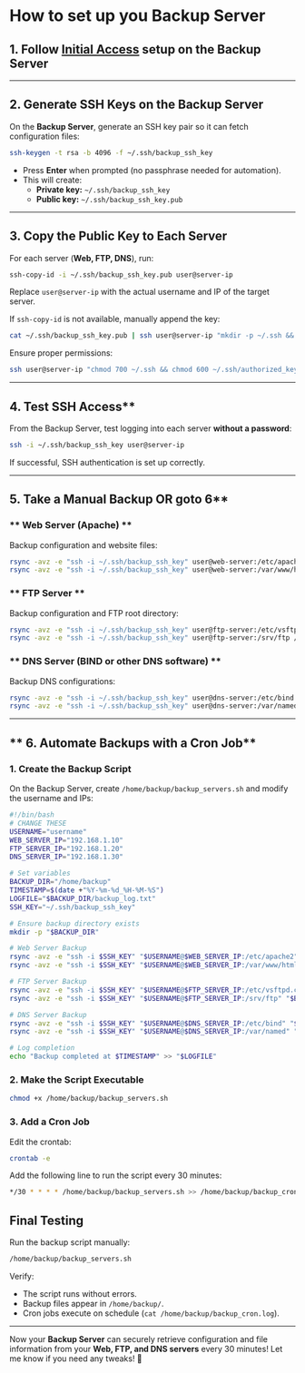 # How to set up you Backup Server

## 1. Follow [Initial Access](https://github.com/NJITICC/NCAE_CyberGames_Prep/blob/main/docs/initial-access.md) setup on the Backup Server

---

## 2. Generate SSH Keys on the Backup Server
On the **Backup Server**, generate an SSH key pair so it can fetch configuration files:

```bash
ssh-keygen -t rsa -b 4096 -f ~/.ssh/backup_ssh_key
```
- Press **Enter** when prompted (no passphrase needed for automation).
- This will create:
  - **Private key:** `~/.ssh/backup_ssh_key`
  - **Public key:** `~/.ssh/backup_ssh_key.pub`

---

## 3. Copy the Public Key to Each Server
For each server (**Web, FTP, DNS**), run:

```bash
ssh-copy-id -i ~/.ssh/backup_ssh_key.pub user@server-ip
```
Replace `user@server-ip` with the actual username and IP of the target server.

If `ssh-copy-id` is not available, manually append the key:

```bash
cat ~/.ssh/backup_ssh_key.pub | ssh user@server-ip "mkdir -p ~/.ssh && cat >> ~/.ssh/authorized_keys"
```

Ensure proper permissions:
```bash
ssh user@server-ip "chmod 700 ~/.ssh && chmod 600 ~/.ssh/authorized_keys"
```

---

## 4. Test SSH Access**
From the Backup Server, test logging into each server **without a password**:

```bash
ssh -i ~/.ssh/backup_ssh_key user@server-ip
```

If successful, SSH authentication is set up correctly.

---

## 5. Take a Manual Backup OR goto 6**
### ** Web Server (Apache) **
Backup configuration and website files:
```bash
rsync -avz -e "ssh -i ~/.ssh/backup_ssh_key" user@web-server:/etc/apache2 /home/backup/web_config/
rsync -avz -e "ssh -i ~/.ssh/backup_ssh_key" user@web-server:/var/www/html /home/backup/web_files/
```

### ** FTP Server **
Backup configuration and FTP root directory:
```bash
rsync -avz -e "ssh -i ~/.ssh/backup_ssh_key" user@ftp-server:/etc/vsftpd.conf /home/backup/ftp_config/
rsync -avz -e "ssh -i ~/.ssh/backup_ssh_key" user@ftp-server:/srv/ftp /home/backup/ftp_files/
```

### ** DNS Server (BIND or other DNS software) **
Backup DNS configurations:
```bash
rsync -avz -e "ssh -i ~/.ssh/backup_ssh_key" user@dns-server:/etc/bind /home/backup/dns_config/
rsync -avz -e "ssh -i ~/.ssh/backup_ssh_key" user@dns-server:/var/named /home/backup/dns_zones/
```

---

## ** 6. Automate Backups with a Cron Job**
### **1. Create the Backup Script**
On the Backup Server, create `/home/backup/backup_servers.sh` and modify the username and IPs:
```bash
#!/bin/bash
# CHANGE THESE
USERNAME="username"
WEB_SERVER_IP="192.168.1.10"
FTP_SERVER_IP="192.168.1.20"
DNS_SERVER_IP="192.168.1.30"

# Set variables
BACKUP_DIR="/home/backup"
TIMESTAMP=$(date +"%Y-%m-%d_%H-%M-%S")
LOGFILE="$BACKUP_DIR/backup_log.txt"
SSH_KEY="~/.ssh/backup_ssh_key"

# Ensure backup directory exists
mkdir -p "$BACKUP_DIR"

# Web Server Backup
rsync -avz -e "ssh -i $SSH_KEY" "$USERNAME@$WEB_SERVER_IP:/etc/apache2" "$BACKUP_DIR/web_config_$TIMESTAMP"
rsync -avz -e "ssh -i $SSH_KEY" "$USERNAME@$WEB_SERVER_IP:/var/www/html" "$BACKUP_DIR/web_files_$TIMESTAMP"

# FTP Server Backup
rsync -avz -e "ssh -i $SSH_KEY" "$USERNAME@$FTP_SERVER_IP:/etc/vsftpd.conf" "$BACKUP_DIR/ftp_config_$TIMESTAMP"
rsync -avz -e "ssh -i $SSH_KEY" "$USERNAME@$FTP_SERVER_IP:/srv/ftp" "$BACKUP_DIR/ftp_files_$TIMESTAMP"

# DNS Server Backup
rsync -avz -e "ssh -i $SSH_KEY" "$USERNAME@$DNS_SERVER_IP:/etc/bind" "$BACKUP_DIR/dns_config_$TIMESTAMP"
rsync -avz -e "ssh -i $SSH_KEY" "$USERNAME@$DNS_SERVER_IP:/var/named" "$BACKUP_DIR/dns_zones_$TIMESTAMP"

# Log completion
echo "Backup completed at $TIMESTAMP" >> "$LOGFILE"
```

### **2. Make the Script Executable**
```bash
chmod +x /home/backup/backup_servers.sh
```

### **3. Add a Cron Job**
Edit the crontab:
```bash
crontab -e
```
Add the following line to run the script every 30 minutes:
```bash
*/30 * * * * /home/backup/backup_servers.sh >> /home/backup/backup_cron.log 2>&1
```

## **Final Testing**
Run the backup script manually:
```bash
/home/backup/backup_servers.sh
```
Verify:
- The script runs without errors.
- Backup files appear in `/home/backup/`.
- Cron jobs execute on schedule (`cat /home/backup/backup_cron.log`).

---

Now your **Backup Server** can securely retrieve configuration and file information from your **Web, FTP, and DNS servers** every 30 minutes! Let me know if you need any tweaks! 🚀
